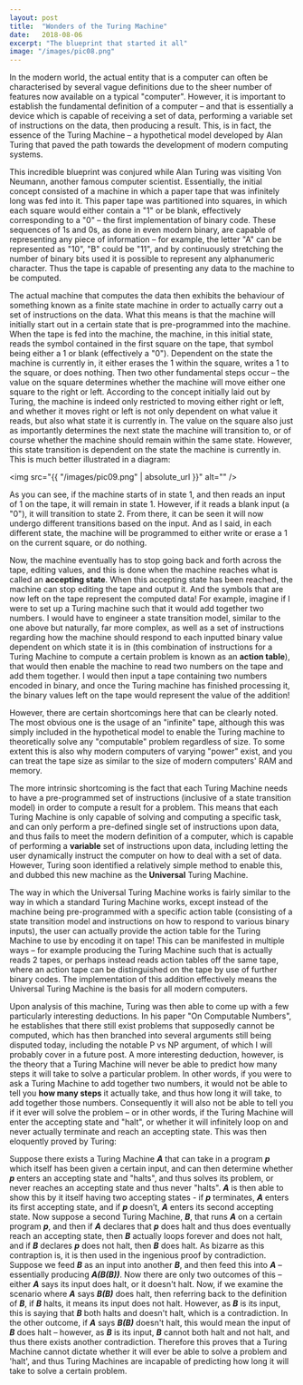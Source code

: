 ```yaml
---
layout: post
title:  "Wonders of the Turing Machine"
date:   2018-08-06
excerpt: "The blueprint that started it all"
image: "/images/pic08.png"
---
```


In the modern world, the actual entity that is a computer can often be characterised by several vague definitions due to the sheer number of features now available on a typical "computer". However, it is important to establish the fundamental definition of a computer – and that is essentially a device which is capable of receiving a set of data, performing a variable set of instructions on the data, then producing a result. This, is in fact, the essence of the Turing Machine – a hypothetical model developed by Alan Turing that paved the path towards the development of modern computing systems. 

This incredible blueprint was conjured while Alan Turing was visiting Von Neumann, another famous computer scientist. Essentially, the initial concept consisted of a machine in which a paper tape that was infinitely long was fed into it. This paper tape was partitioned into squares, in which each square would either contain a "1" or be blank, effectively corresponding to a "0" – the first implementation of binary code. These sequences of 1s and 0s, as done in even modern binary, are capable of representing any piece of information – for example, the letter "A" can be represented as "10", "B" could be "11", and by continuously stretching the number of binary bits used it is possible to represent any alphanumeric character. Thus the tape is capable of presenting any data to the machine to be computed. 

The actual machine that computes the data then exhibits the behaviour of something known as a finite state machine in order to actually carry out a set of instructions on the data. What this means is that the machine will initially start out in a certain state that is pre-programmed into the machine. When the tape is fed into the machine, the machine, in this initial state, reads the symbol contained in the first square on the tape, that symbol being either a 1 or blank (effectively a "0"). Dependent on the state the machine is currently in, it either erases the 1 within the square, writes a 1 to the square, or does nothing. Then two other fundamental steps occur – the value on the square determines whether the machine will move either one square to the right or left. According to the concept initially laid out by Turing, the machine is indeed only restricted to moving either right or left, and whether it moves right or left is not only dependent on what value it reads, but also what state it is currently in. The value on the square also just as importantly determines the next state the machine will transition to, or of course whether the machine should remain within the same state. However, this state transition is dependent on the state the machine is currently in. This is much better illustrated in a diagram:

<span class="image center"><img src="{{ "/images/pic09.png" | absolute_url }}" alt="" /></span>

As you can see, if the machine starts of in state 1, and then reads an input of 1 on the tape, it will remain in state 1. However, if it reads a blank input (a "0"), it will transition to state 2. From there, it can be seen it will now undergo different transitions based on the input. And as I said, in each different state, the machine will be programmed to either write or erase a 1 on the current square, or do nothing. 

Now, the machine eventually has to stop going back and forth across the tape, editing values, and this is done when the machine reaches what is called an **accepting state**. When this accepting state has been reached, the machine can stop editing the tape and output it. And the symbols that are now left on the tape represent the computed data! For example, imagine if I were to set up a Turing machine such that it would add together two numbers. I would have to engineer a state transition model, similar to the one above but naturally, far more complex, as well as a set of instructions regarding how the machine should respond to each inputted binary value dependent on which state it is in (this combination of instructions for a Turing Machine to compute a certain problem is known as an **action table**), that would then enable the machine to read two numbers on the tape and add them together. I would then input a tape containing two numbers encoded in binary, and once the Turing machine has finished processing it, the binary values left on the tape would represent the value of the addition!

However, there are certain shortcomings here that can be clearly noted. The most obvious one is the usage of an "infinite" tape, although this was simply included in the hypothetical model to enable the Turing machine to theoretically solve any "computable" problem regardless of size. To some extent this is also why modern computers of varying "power" exist, and you can treat the tape size as similar to the size of modern computers' RAM and memory. 

The more intrinsic shortcoming is the fact that each Turing Machine needs to have a pre-programmed set of instructions (inclusive of a state transition model) in order to compute a result for a problem. This means that each Turing Machine is only capable of solving and computing a specific task, and can only perform a pre-defined single set of instructions upon data, and thus fails to meet the modern definition of a computer, which is capable of performing a **variable** set of instructions upon data, including letting the user dynamically instruct the computer on how to deal with a set of data. However, Turing soon identified a relatively simple method to enable this, and dubbed this new machine as the **Universal** Turing Machine. 

The way in which the Universal Turing Machine works is fairly similar to the way in which a standard Turing Machine works, except instead of the machine being pre-programmed with a specific action table (consisting of a state transition model and instructions on how to respond to various binary inputs), the user can actually provide the action table for the Turing Machine to use by encoding it on tape! This can be manifested in multiple ways – for example producing the Turing Machine such that is actually reads 2 tapes, or perhaps instead reads action tables off the same tape, where an action tape can be distinguished on the tape by use of further binary codes. The implementation of this addition effectively means the Universal Turing Machine is the basis for all modern computers.

Upon analysis of this machine, Turing was then able to come up with a few particularly interesting deductions. In his paper "On Computable Numbers", he establishes that there still exist problems that supposedly cannot be computed, which has then branched into several arguments still being disputed today, including the notable P vs NP argument, of which I will probably cover in a future post. A more interesting deduction, however, is the theory that a Turing Machine will never be able to predict how many steps it will take to solve a particular problem. In other words, if you were to ask a Turing Machine to add together two numbers, it would not be able to tell you **how many steps** it actually take, and thus how long it will take, to add together those numbers. Consequently it will also not be able to tell you if it ever will solve the problem – or in other words, if the Turing Machine will enter the accepting state and "halt", or whether it will infinitely loop on and never actually terminate and reach an accepting state. This was then eloquently proved by Turing:

Suppose there exists a Turing Machine ***A*** that can take in a program ***p*** which itself has been given a certain input, and can then determine whether ***p*** enters an accepting state and "halts", and thus solves its problem, or never reaches an accepting state and thus never "halts". ***A*** is then able to show this by it itself having two accepting states - if ***p*** terminates, ***A*** enters its first accepting state, and if  ***p*** doesn’t, ***A*** enters its second accepting state. Now suppose a second Turing Machine, ***B***, that runs ***A*** on a certain program ***p***, and then if ***A*** declares that ***p*** does halt and thus does eventually reach an accepting state, then ***B*** actually loops forever and does not halt, and if ***B*** declares ***p*** does not halt, then ***B*** does halt. As bizarre as this contraption is, it is then used in the ingenious proof by contradiction. Suppose we feed ***B*** as an input into another ***B***, and then feed this into ***A*** – essentially producing ***A(B(B))***. Now there are only two outcomes of this – either ***A*** says its input does halt, or it doesn't halt. Now, if we examine the scenario where ***A*** says ***B(B)*** does halt, then referring back to the definition of ***B***, if ***B*** halts, it means its input does not halt. However, as ***B*** is its input, this is saying that ***B*** both halts and doesn't halt, which is a contradiction. In the other outcome, if ***A*** says ***B(B)*** doesn't halt, this would mean the input of ***B*** does halt – however, as ***B*** is its input, ***B*** cannot both halt and not halt, and thus there exists another contradiction. Therefore this proves that a Turing Machine cannot dictate whether it will ever be able to solve a problem and 'halt', and thus Turing Machines are incapable of predicting how long it will take to solve a certain problem.
